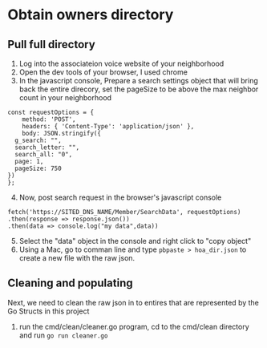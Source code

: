 # Obtain owners directory

## Pull full directory
1. Log into the associateion voice website of your neighborhood
2. Open the dev tools of your browser, I used chrome
3. In the javascript console, Prepare a search settings object that will bring back the entire direcory, set the pageSize to be above the max neighbor count in your neighborhood
```
const requestOptions = {
    method: 'POST',
    headers: { 'Content-Type': 'application/json' },
    body: JSON.stringify({
  g_search: "",
  search_letter: "",
  search_all: "0",
  page: 1,
  pageSize: 750
})
};
```
4. Now, post search request in the browser's javascript console
```
fetch('https://SITED_DNS_NAME/Member/SearchData', requestOptions)
.then(response => response.json())
.then(data => console.log("my data",data))
```
5. Select the "data" object in the console and right click to "copy object"
6. Using a Mac, go to comman line and type `pbpaste > hoa_dir.json` to create a new file with the raw json.

## Cleaning and populating
Next, we need to clean the raw json in to entires that are represented by the Go Structs in this project
1.  run the cmd/clean/cleaner.go program, cd to the cmd/clean directory and run `go run cleaner.go`

